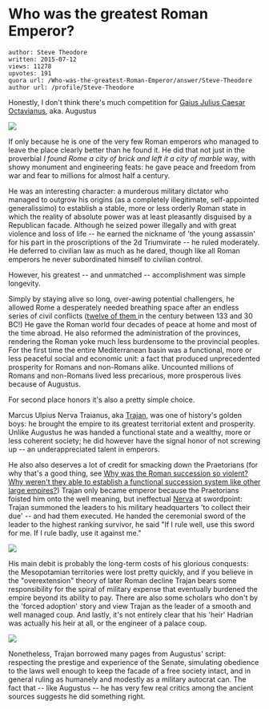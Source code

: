 # Who was the greatest Roman Emperor?

	author: Steve Theodore
	written: 2015-07-12
	views: 11278
	upvotes: 191
	quora url: /Who-was-the-greatest-Roman-Emperor/answer/Steve-Theodore
	author url: /profile/Steve-Theodore


Honestly, I don't think there's much competition for [Gaius Julius Caesar Octavianus](http://www.ancient.eu/augustus/), aka. Augustus



![](https://qph.fs.quoracdn.net/main-qimg-689204d498ea7638510fd7d8dc735d9c-c)


If only because he is one of the very few Roman emperors who managed to leave the place clearly better than he found it. He did that not just in the proverbial _I found Rome a city of brick and left it a city of marble_  way, with showy monument and engineering feats: he gave peace and freedom from war and fear to millions for almost half a century.

He was an interesting character: a murderous military dictator who managed to outgrow his origins (as a completely illegitimate, self-appointed generalissimo) to establish a stable, more or less orderly Roman state in which the reality of absolute power was at least pleasantly disguised by a Republican facade. Although he seized power illegally and with great violence and loss of life -- he earned the nickname of 'the young assassin' for his part in the proscriptions of the 2d Triumvirate -- he ruled moderately. He deferred to civilian law as much as he dared, though like all Roman emperors he never subordinated himself to civilian control. 

However, his greatest -- and unmatched -- accomplishment was simple longevity. 

Simply by staying alive so long, over-awing potential challengers, he allowed Rome a desperately needed breathing space after an endless series of civil conflicts ([twelve of them ](https://en.wikipedia.org/wiki/Roman_civil_wars)in the century between 133 and 30 BC!) He gave the Roman world four decades of peace at home and most of the time abroad. He also reformed the administration of the provinces, rendering the Roman yoke much less burdensome to the provincial peoples. For the first time the entire Mediterranean basin was a functional, more or less peaceful social and economic unit: a fact that produced unprecedented prosperity for Romans and non-Romans alike. Uncounted millions of Romans and non-Romans lived less precarious, more prosperous lives because of Augustus.

For second place honors it's also a pretty simple choice. 

Marcus Ulpius Nerva Traianus, aka [T](https://en.wikipedia.org/wiki/Trajan)[rajan](https://en.wikipedia.org/wiki/Trajan), was one of history's golden boys: he brought the empire to its greatest territorial extent and prosperity. Unlike Augustus he was handed a functional state and a wealthy, more or less coherent society; he did however have the signal honor of not screwing up -- an underappreciated talent in emperors. 

He also also deserves a lot of credit for smacking down the Praetorians (for why that's a good thing, see [Why was the Roman succession so violent? Why weren't they able to establish a functional succession system like other large empires?](https://www.quora.com/Why-was-the-Roman-succession-so-violent-Why-werent-they-able-to-establish-a-functional-succession-system-like-other-large-empires)) Trajan only became emperor because the Praetorians foisted him onto the well meaning, but ineffectual [Nerva](https://en.wikipedia.org/wiki/Nerva) at swordpoint: Trajan summoned the leaders to his military headquarters 'to collect their due' -- and had them executed. He handed the ceremonial sword of the leader to the highest ranking survivor, he said "If I rule well, use this sword for me. If I rule badly, use it against me."




![](https://qph.fs.quoracdn.net/main-qimg-6fbcb11c8d514c92414620bce59d5b76-c)


His main debit is probably the long-term costs of his glorious conquests: the Mesopotamian territories were lost pretty quickly, and if you believe in the "overextension" theory of later Roman decline Trajan bears some responsibility for the spiral of military expense that eventually burdened the empire beyond its ability to pay. There are also some scholars who don't by the 'forced adoption' story and view Trajan as the leader of a smooth and well managed coup. And lastly, it's not entirely clear that his 'heir' Hadrian was actually his heir at all, or the engineer of a palace coup.



![](https://qph.fs.quoracdn.net/main-qimg-cf7ad1e0cf793272910150abc23c5820)


Nonetheless, Trajan borrowed many pages from Augustus' script: respecting the prestige and experience of the Senate, simulating obedience to the laws well enough to keep the facade of a free society intact, and in general ruling as humanely and modestly as a military autocrat can. The fact that -- like Augustus -- he has very few real critics among the ancient sources suggests he did something right.

